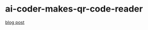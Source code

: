 # ai-coder-makes-qr-code-reader
[blog post](https://alt-tab.io/2023/07/26/ai-coder-makes-qr-code-reader/)
